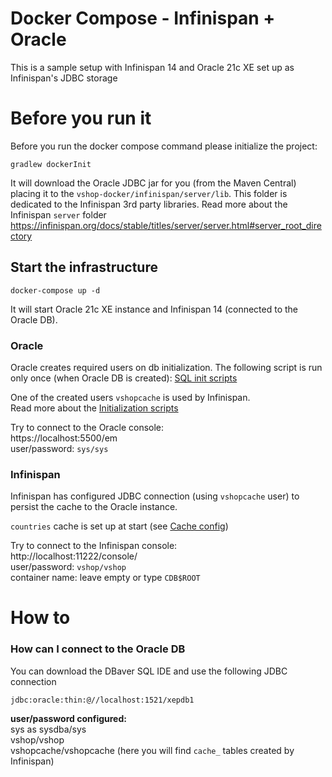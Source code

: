 # Docker Compose - Infinispan + Oracle

This is a sample setup with Infinispan 14 and Oracle 21c XE set up as Infinispan's JDBC storage

# Before you run it

Before you run the docker compose command please initialize the project:

```shell
gradlew dockerInit
```

It will download the Oracle JDBC jar for you (from the Maven Central) placing it to
the `vshop-docker/infinispan/server/lib`. This folder is dedicated to the Infinispan 3rd party libraries. Read more
about the Infinispan `server`
folder https://infinispan.org/docs/stable/titles/server/server.html#server_root_directory

## Start the infrastructure

```shell
docker-compose up -d
```

It will start Oracle 21c XE instance and Infinispan 14 (connected to the Oracle DB).

### Oracle

Oracle creates required users on db initialization. The following script is run only once (when Oracle DB is created): 
[SQL init scripts](./vshop-docker/oracle/scripts/setup)

One of the created users `vshopcache` is used by Infinispan.\
Read more about the [Initialization scripts](https://github.com/oracle/docker-images/tree/main/OracleDatabase/SingleInstance#running-scripts-after-setup-and-on-startup) 

Try to connect to the Oracle console:\
https://localhost:5500/em \
user/password: `sys/sys`

### Infinispan

Infinispan has configured JDBC connection (using `vshopcache` user) to persist the cache to the Oracle instance. 

`countries` cache is set up at start (see [Cache config](./infinispan/server/conf/infinispan.xml))

Try to connect to the Infinispan console:\
http://localhost:11222/console/ \
user/password: `vshop/vshop` \
container name: leave empty or type `CDB$ROOT`

# How to

### How can I connect to the Oracle DB

You can download the DBaver SQL IDE and use the following JDBC connection
```
jdbc:oracle:thin:@//localhost:1521/xepdb1
```

**user/password configured:**\
sys as sysdba/sys \
vshop/vshop \
vshopcache/vshopcache (here you will find `cache_` tables created by Infinispan)
